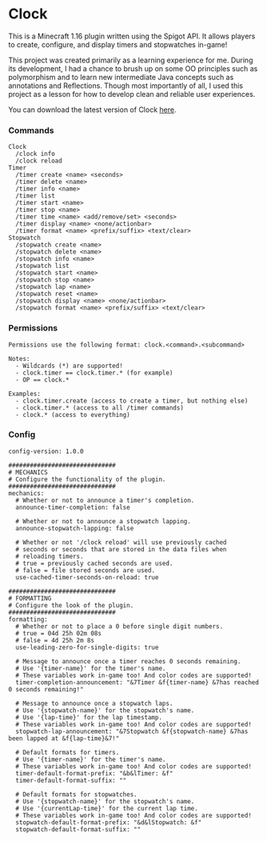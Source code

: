 # Clock

This is a Minecraft 1.16 plugin written using the Spigot API. It allows players to create, configure, and display timers and stopwatches in-game!

This project was created primarily as a learning experience for me. During its development, I had a chance to brush up on some OO principles such as polymorphism and to learn new intermediate Java concepts such as annotations and Reflections. Though most importantly of all, I used this project as a lesson for how to develop clean and reliable user experiences.

You can download the latest version of Clock [here](https://github.com/Luicel/Clock/releases/latest).

### Commands

```
Clock
  /clock info
  /clock reload
Timer
  /timer create <name> <seconds>
  /timer delete <name>
  /timer info <name>
  /timer list
  /timer start <name>
  /timer stop <name>
  /timer time <name> <add/remove/set> <seconds>
  /timer display <name> <none/actionbar>
  /timer format <name> <prefix/suffix> <text/clear>
Stopwatch
  /stopwatch create <name>
  /stopwatch delete <name>
  /stopwatch info <name>
  /stopwatch list
  /stopwatch start <name>
  /stopwatch stop <name>
  /stopwatch lap <name>
  /stopwatch reset <name>
  /stopwatch display <name> <none/actionbar>
  /stopwatch format <name> <prefix/suffix> <text/clear>
```

### Permissions

```
Permissions use the following format: clock.<command>.<subcommand>

Notes:
  - Wildcards (*) are supported!
  - clock.timer == clock.timer.* (for example)
  - OP == clock.*

Examples:
  - clock.timer.create (access to create a timer, but nothing else)
  - clock.timer.* (access to all /timer commands)
  - clock.* (access to everything)
```

### Config

```
config-version: 1.0.0

##############################
# MECHANICS
# Configure the functionality of the plugin.
##############################
mechanics:
  # Whether or not to announce a timer's completion.
  announce-timer-completion: false

  # Whether or not to announce a stopwatch lapping.
  announce-stopwatch-lapping: false

  # Whether or not '/clock reload' will use previously cached
  # seconds or seconds that are stored in the data files when
  # reloading timers.
  # true = previously cached seconds are used.
  # false = file stored seconds are used.
  use-cached-timer-seconds-on-reload: true

##############################
# FORMATTING
# Configure the look of the plugin.
##############################
formatting:
  # Whether or not to place a 0 before single digit numbers.
  # true = 04d 25h 02m 08s
  # false = 4d 25h 2m 8s
  use-leading-zero-for-single-digits: true

  # Message to announce once a timer reaches 0 seconds remaining.
  # Use '{timer-name}' for the timer's name.
  # These variables work in-game too! And color codes are supported!
  timer-completion-announcement: "&7Timer &f{timer-name} &7has reached 0 seconds remaining!"

  # Message to announce once a stopwatch laps.
  # Use '{stopwatch-name}' for the stopwatch's name.
  # Use '{lap-time}' for the lap timestamp.
  # These variables work in-game too! And color codes are supported!
  stopwatch-lap-announcement: "&7Stopwatch &f{stopwatch-name} &7has been lapped at &f{lap-time}&7!"

  # Default formats for timers.
  # Use '{timer-name}' for the timer's name.
  # These variables work in-game too! And color codes are supported!
  timer-default-format-prefix: "&b&lTimer: &f"
  timer-default-format-suffix: ""

  # Default formats for stopwatches.
  # Use '{stopwatch-name}' for the stopwatch's name.
  # Use '{currentLap-time}' for the current lap time.
  # These variables work in-game too! And color codes are supported!
  stopwatch-default-format-prefix: "&d&lStopwatch: &f"
  stopwatch-default-format-suffix: ""
```
